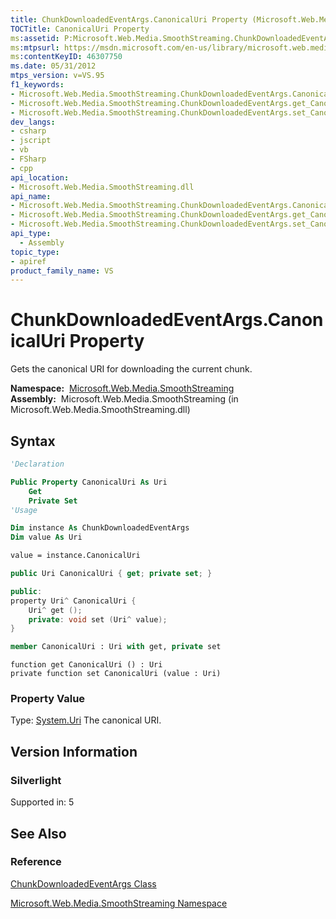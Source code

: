 ```yaml
---
title: ChunkDownloadedEventArgs.CanonicalUri Property (Microsoft.Web.Media.SmoothStreaming)
TOCTitle: CanonicalUri Property
ms:assetid: P:Microsoft.Web.Media.SmoothStreaming.ChunkDownloadedEventArgs.CanonicalUri
ms:mtpsurl: https://msdn.microsoft.com/en-us/library/microsoft.web.media.smoothstreaming.chunkdownloadedeventargs.canonicaluri(v=VS.95)
ms:contentKeyID: 46307750
ms.date: 05/31/2012
mtps_version: v=VS.95
f1_keywords:
- Microsoft.Web.Media.SmoothStreaming.ChunkDownloadedEventArgs.CanonicalUri
- Microsoft.Web.Media.SmoothStreaming.ChunkDownloadedEventArgs.get_CanonicalUri
- Microsoft.Web.Media.SmoothStreaming.ChunkDownloadedEventArgs.set_CanonicalUri
dev_langs:
- csharp
- jscript
- vb
- FSharp
- cpp
api_location:
- Microsoft.Web.Media.SmoothStreaming.dll
api_name:
- Microsoft.Web.Media.SmoothStreaming.ChunkDownloadedEventArgs.CanonicalUri
- Microsoft.Web.Media.SmoothStreaming.ChunkDownloadedEventArgs.get_CanonicalUri
- Microsoft.Web.Media.SmoothStreaming.ChunkDownloadedEventArgs.set_CanonicalUri
api_type:
  - Assembly
topic_type:
- apiref
product_family_name: VS
---
```


# ChunkDownloadedEventArgs.CanonicalUri Property

Gets the canonical URI for downloading the current chunk.

**Namespace:**  [Microsoft.Web.Media.SmoothStreaming](microsoft-web-media-smoothstreaming-namespace_1.md)  
**Assembly:**  Microsoft.Web.Media.SmoothStreaming (in Microsoft.Web.Media.SmoothStreaming.dll)

## Syntax

```vb
'Declaration

Public Property CanonicalUri As Uri
    Get
    Private Set
'Usage

Dim instance As ChunkDownloadedEventArgs
Dim value As Uri

value = instance.CanonicalUri
```

```csharp
public Uri CanonicalUri { get; private set; }
```

```cpp
public:
property Uri^ CanonicalUri {
    Uri^ get ();
    private: void set (Uri^ value);
}
```

``` fsharp
member CanonicalUri : Uri with get, private set
```

```jscript
function get CanonicalUri () : Uri
private function set CanonicalUri (value : Uri)
```

### Property Value

Type: [System.Uri](https://msdn.microsoft.com/library/txt7706a\(v=vs.95\))  
The canonical URI.

## Version Information

### Silverlight

Supported in: 5  

## See Also

### Reference

[ChunkDownloadedEventArgs Class](chunkdownloadedeventargs-class-microsoft-web-media-smoothstreaming.md)

[Microsoft.Web.Media.SmoothStreaming Namespace](microsoft-web-media-smoothstreaming-namespace_1.md)

